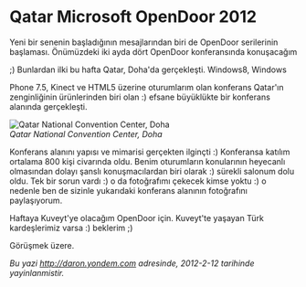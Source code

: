 # Qatar Microsoft OpenDoor 2012 

Yeni bir senenin başladığının mesajlarından biri de OpenDoor serilerinin
başlaması. Önümüzdeki iki ayda dört OpenDoor konferansında konuşacağım

;) Bunlardan ilki bu hafta Qatar, Doha'da gerçekleşti. Windows8, Windows 

Phone 7.5, Kinect ve HTML5 üzerine oturumlarım olan konferans Qatar'ın
zenginliğinin ürünlerinden biri olan :) efsane büyüklükte bir konferans
alanında gerçekleşti.

![Qatar National Convention Center,
Doha](media/Qatarda_Microsoft_OpenDoor_2012/qncc.jpg)\
*Qatar National Convention Center, Doha*

Konferans alanını yapısı ve mimarisi gerçekten ilginçti :) Konferansa
katılım ortalama 800 kişi civarında oldu. Benim oturumların konularının
heyecanlı olmasından dolayı şanslı konuşmacılardan biri olarak :)
sürekli salonum dolu oldu. Tek bir sorun vardı :) o da fotoğrafımı
çekecek kimse yoktu :) o nedenle ben de sizinle yukarıdaki konferans
alanının fotoğrafını paylaşıyorum.

Haftaya Kuveyt'ye olacağım OpenDoor için. Kuveyt'te yaşayan Türk
kardeşlerimiz varsa :) beklerim ;)

Görüşmek üzere.


*Bu yazi http://daron.yondem.com adresinde, 2012-2-12 tarihinde yayinlanmistir.*